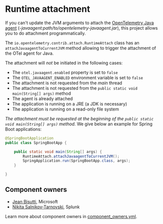 # Runtime attachment

If you can't update the JVM arguments to attach the [OpenTelemetry Java agent](https://github.com/open-telemetry/opentelemetry-java-instrumentation) (_-javaagent:path/to/opentelemetry-javaagent.jar_), this project allows you to do attachment programmatically.

The `io.opentelemetry.contrib.attach.RuntimeAttach` class has an `attachJavaagentToCurrentJVM` method allowing to trigger the attachment of the OTel agent for Java.

The attachment will _not_ be initiated in the following cases:
* The `otel.javaagent.enabled` property is set to `false`
* The `OTEL_JAVAAGENT_ENABLED` environment variable is set to `false`
* The attachment is not requested from the _main_ thread
* The attachment is not requested from the `public static void main(String[] args)` method
* The agent is already attached
* The application is running on a JRE (a JDK is necessary)
* The application is running on a read-only file system

_The attachment must be requested at the beginning of the `public static void main(String[] args)` method._ We give below an example for Spring Boot applications:

```java
@SpringBootApplication
public class SpringBootApp {

    public static void main(String[] args) {
        RuntimeAttach.attachJavaagentToCurrentJVM();
        SpringApplication.run(SpringBootApp.class, args);
    }

}
```

## Component owners

- [Jean Bisutti](https://github.com/jeanbisutti), Microsoft
- [Nikita Salnikov-Tarnovski](https://github.com/iNikem), Splunk

Learn more about component owners in [component_owners.yml](../.github/component_owners.yml).
